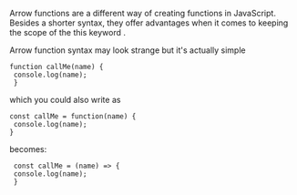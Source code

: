 Arrow functions are a different way of creating functions in JavaScript. Besides a shorter syntax, they offer advantages when it comes to keeping the scope of the this keyword .

Arrow function syntax may look strange but it's actually simple


```
function callMe(name) { 
 console.log(name);
 } 
```

which you could also write as


```
const callMe = function(name) { 
 console.log(name);
}
```

becomes: 

```
 const callMe = (name) => { 
 console.log(name);
 }
```